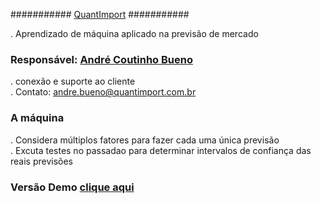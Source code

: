 ########### [QuantImport](https://quantimportbrazil.github.io/Sobre/) ###########  

. Aprendizado de máquina aplicado na previsão de mercado  

### Responsável: [André Coutinho Bueno](https://quantimportbrazil.github.io/Responsavel/)  
. conexão e suporte ao cliente  
. Contato: andre.bueno@quantimport.com.br  

### A máquina  
. Considera múltiplos fatores para fazer cada uma única previsão  
. Excuta testes no passadao para determinar intervalos de confiança das reais previsões  

### Versão Demo [clique aqui](https://quantimportbrazil.github.io/Demo/)
